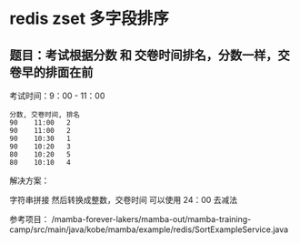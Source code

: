 

# redis zset 多字段排序

## 题目：考试根据分数 和 交卷时间排名，分数一样，交卷早的排面在前

考试时间：9：00 - 11：00

    分数, 交卷时间, 排名
    90    11:00   2
    90    11:00   2
    90    10:30   1
    90    10:20   3
    80    10:20   5
    80    10:10   4
    

解决方案：

字符串拼接 然后转换成整数，交卷时间 可以使用 24：00 去减法

参考项目：
/mamba-forever-lakers/mamba-out/mamba-training-camp/src/main/java/kobe/mamba/example/redis/SortExampleService.java

